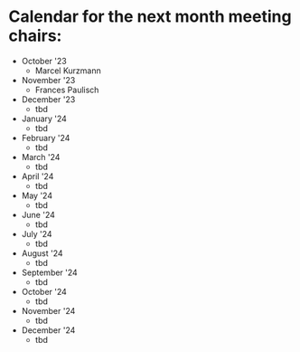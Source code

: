 # Calendar for the next month meeting chairs:
* October '23
  * Marcel Kurzmann
* November '23
  * Frances Paulisch
* December '23
  * tbd
* January '24
  * tbd
* February '24
  * tbd
* March '24
  * tbd
* April '24
  * tbd
* May '24
  * tbd
* June '24
  * tbd
* July '24
  * tbd
* August '24
  * tbd
* September '24
  * tbd
* October '24
  * tbd
* November '24
  * tbd
* December '24
  * tbd
